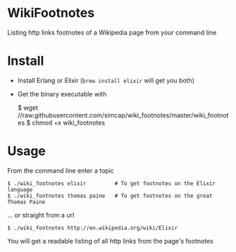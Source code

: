 # WikiFootnotes

Listing http links footnotes of a Wikipedia page from your command line

# Install

* Install Erlang or Elixir (`brew install elixir` will get you both)
* Get the binary executable with


    $ wget //raw.githubusercontent.com/simcap/wiki_footnotes/master/wiki_footnotes
    $ chmod +x wiki_footnotes

# Usage

From the command line enter a topic

    $ ./wiki_footnotes elixir         # To get footnotes on the Elixir language
    $ ./wiki_footnotes thomas paine   # To get footnotes on the great Thomas Paine

... or straight from a url

    $ ./wiki_footnotes http://en.wikipedia.org/wiki/Elixir

You will get a readable listing of all http links from the page's footnotes